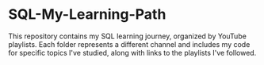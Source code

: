 # SQL-My-Learning-Path
This repository contains my SQL learning journey, organized by YouTube playlists. Each folder represents a different channel and includes my code for specific topics I've studied, along with links to the playlists I've followed.
